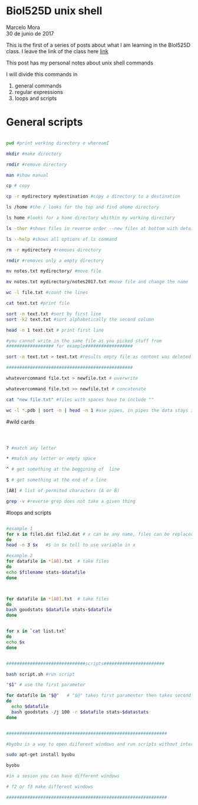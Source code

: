 # Biol525D unix shell
Marcelo Mora  
30 de junio de 2017  


This is the first of a series of posts about what I am learning in the BIol525D class. I leave the link of the class here [link](https://github.com/owensgl/biol525D)

This post has my personal notes about unix shell commands

I will divide this commands in 

1. general commands
2. regular expressions
3. loops and scripts


# General scripts


```bash

pwd #print working directory o whereamI

mkdir #make directory

rmdir #remove directory

man #show manual

cp # copy

cp -r mydirectory mydestination #copy a directory to a destination 

ls /home #the / looks for the top and find ahome directory

ls home #looks for a home directory whithin my working directory

ls -thor #shows files in reverse order --new files at bottom with details 

ls --help #shows all options of ls command

rm -r mydirectory #removes directory

rmdir #removes only a empty directory

mv notes.txt mydirectory/ #move file

mv notes.txt mydirectory/notes2017.txt #move file and change the name

wc -l file.txt #count the lines

cat text.txt #print file 

sort -n text.txt #sort by first line
sort -k2 text.txt #sort alphabetically the second column

head -n 1 text.txt # print first line

#you cannot write in the same file as you picked stuff from
################## for example################## 

sort -n text.txt > text.txt #results empty file as content was deleted

################################################

whatevercommand file.txt > newfile.txt # overwrite 

whatevercommand file.txt >> newfile.txt # concatenate

cat "new file.txt" #files with spaces have to include ""

wc -l *.pdb | sort -n | head -n 1 #use pipes, in pipes the data stays in RAM memory. It is faster than storing in disk memmory 

```



#wild cards


```bash



? #match any letter

* #match any letter or empty space

^ # get something at the beggining of  line

$ # get something at the end of a line

[AB] # list of permited characters (A or B)

grep -v #reverse grep does not take a given thing

```



#loops and scripts


```bash

#example 1
for x in file1.dat file2.dat # x can be any name, files can be replaced by *.dat
do
head -n 3 $x   #$ in $x tell to use variable in x 

#example 2
for datafile in *[AB].txt  # take files 
do
echo $filename stats-$datafile
done



for datafile in *[AB].txt  # take files 
do
bash goodstats $datafile stats-$datafile
done


for x in `cat list.txt`
do
echo $x
done


##############################scripts#######################

bash script.sh #run script

"$1" # use the first parameter

for datafile in "$@"   # "$@" takes first paramenter then takes second and so on
do 
  echo $datafile
  bash goodstats -/j 100 -r $datafile stats-$datastats
done


#############################################################

#byobu is a way to open diiferent windows and run scripts without interrupting them if the connection is lost

sudo apt-get install byobu

byobu

#in a sesion you can have different windows

# f2 or f3 make different windows

#############################################################

```




